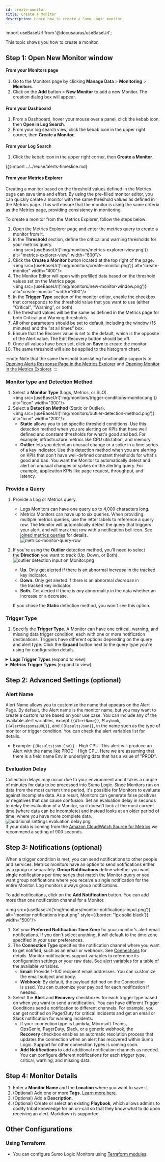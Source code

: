 ```yaml
---
id: create-monitor
title: Create a Monitor
description: Learn how to create a Sumo Logic monitor.
---
```


import useBaseUrl from '@docusaurus/useBaseUrl';

This topic shows you how to create a monitor.


## Step 1: Open New Monitor window

#### From your Monitors page

1. Go to the Monitors page by clicking **Manage Data** > **Monitoring** > **Monitors**.
1. Click on the **Add** button > **New Monitor** to add a new Monitor. The creation dialog box will appear.

#### From your Dashboard

1. From a Dashboard, hover your mouse over a panel, click the kebab icon, then **Open in Log Search**.
1. From your log search view, click the kebab icon in the upper right corner, then **Create a Monitor**.

#### From your Log Search

1. Click the kebab icon in the upper right corner, then **Create a Monitor**.

{@import ../../reuse/alerts-timeslice.md}

#### From your Metrics Explorer

Creating a monitor based on the threshold values defined in the Metrics page can save time and effort. By using the pre-filled monitor editor, you can quickly create a monitor with the same threshold values as defined in the Metrics page. This will ensure that the monitor is using the same criteria as the Metrics page, providing consistency in monitoring.

To create a monitor from the Metrics Explorer, follow the steps below:

1. Open the Metrics Explorer page and enter the metrics query to create a monitor from it.
1. In the **Threshold** section, define the critical and warning thresholds for your metrics query.<br/> <img src={useBaseUrl('img/monitors/metrics-explorer-view.png')} alt="metrics-explorer-view" width="800"/>
1. Click the **Create a Monitor** button located at the top right of the page.<br/> <img src={useBaseUrl('img/monitors/create-monitor.png')} alt="create-monitor" width="400"/>
1. The Monitor Editor will open with prefilled data based on the threshold values set on the Metrics page.<br/> <img src={useBaseUrl('img/monitors/new-monitor-window.png')} alt="create-monitor" width="600"/>
1. In the **Trigger Type** section of the monitor editor, enable the checkbox that corresponds to the threshold value that you want to use (either "Critical", "Warning", or both).
1. The threshold values will be the same as defined in the Metrics page for both Critical and Warning thresholds.
1. All other parameters should be set to default, including the window (15 minutes) and the "at all times" box.
1. Ensure that the Recover value is set to the default, which is the opposite of the Alert value. The Edit Recovery button should be off.
1. Once all values have been set, click on **Save** to create the monitor.
1. The same threshold will also be applied to the histogram chart.

:::note
Note that the same threshold translating functionality supports to [Opening Alerts Response Page in the Metrics Explorer](/docs/alerts/monitors/alert-response/#translating-thresholds) and [Opening Monitor in the Metrics Explorer](/docs/alerts/monitors/settings/#view-in-metrics-explorer).
:::

### Monitor type and Detection Method

1. Select a **Monitor Type** (Logs, Metrics, or SLO). <br/><img src={useBaseUrl('img/monitors/trigger-conditions-monitor.png')} alt="icon" width="300"/>
1. Select a **Detection Method** (Static or Outlier). <br/><img src={useBaseUrl('img/monitors/outlier-detection-method.png')} alt="icon" width="200"/>
   * **Static** allows you to set specific threshold conditions. Use this detection method when you are alerting on KPIs that have well defined and constant thresholds for what's good and bad. For example, infrastructure metrics like CPU utilization, and memory.
   * **Outlier** lets you detect an unusual change or a spike in a time series of a key indicator. Use this detection method when you are alerting on KPIs that don't have well-defined constant thresholds for what's good and bad. You want the Monitor to automatically detect and alert on unusual changes or spikes on the alerting query. For example, application KPIs like page request, throughput, and latency.  

### Provide a Query

1. Provide a Log or Metrics query.
   * Logs Monitors can have one query up to 4,000 characters long.
   * Metrics Monitors can have up to six queries. When providing multiple metrics queries, use the letter labels to reference a query row. The Monitor will automatically detect the query that triggers your alert, and will mark that row with a notification bell icon. See [joined metrics queries](../../metrics/metrics-queries/metrics-explorer.md) for details.<br/> ![metrics-monitor-query-row](/img/monitors/metrics-monitor-query-row.png)
1. If you're using the **Outlier** detection method, you'll need to select the **Direction** you want to track (Up, Down, or Both).<br/> ![outlier detection input on Monitor.png](/img/monitors/outlier-detection-input.png)
    * **Up.** Only get alerted if there is an abnormal *increase* in the tracked key indicator. 
    * **Down.** Only get alerted if there is an abnormal *decrease* in the tracked key indicator.
    * **Both.** Get alerted if there is *any* abnormality in the data whether an increase or a decrease.

    If you chose the **Static** detection method, you won't see this option.

### Trigger Type

1. Specify the **Trigger Type**. A Monitor can have one critical, warning, and missing data trigger condition, each with one or more notification destinations. Triggers have different options depending on the query and alert type. Click the **Expand** button next to the query type you're using for configuration details.

<details><summary><strong>Logs Trigger Types</strong> (expand to view)</summary>

#### Logs Trigger Types

![Logs monitors.png](/img/monitors/logs-monitors.png)

Trigger alerts on:<br/>![trigger alerts on field.png](/img/monitors/trigger-alerts-field.png)

You can set the trigger based on the following:
* **returned row count** (default): the number of rows returned from the log search.
* A numeric field returned from the search. You can pick any numeric field from your query, and alert on the value of that field. The field is `_count` in the above screenshot. To convert a string to a number use the [num operator](/docs/search/search-query-language/search-operators/num). For example, if you have a field named **duration** you would use the num operator as follows to convert it to a number value.

```sh
| num(duration)
```

##### Static detection method

**Log Trigger Type: Critical and Warning**  

![logs trigger type 2021.png](/img/monitors/logs-trigger-type.png)

`Alert when returned row count is <threshold type> <threshold> within <time range>`

| Parameter | Description |
|:--|:--|
| Threshold type | How you want the value compared. Select either **greater than**, **greater than or equal**, **less than or equal**, or **less than**. |
| Threshold | The value against which the trigger will be evaluated. You can specify any valid numeric value up to **1,000**. |
| Time range | The duration of time to evaluate. Select either **5 minutes**, **10 minutes**, **15 minutes**, **30 minutes**, **1 hour**, **6 hours**, **12 hours**, or **24 hours**. |

**Recover**

Recovery condition is set by default to the opposite of the alert condition. If you need to change these settings, first switch the **Edit Recovery Settings** toggle and then adjust values for the recovery settings accordingly.

![logs trigger recovery toggle.png](/img/monitors/edit-recovery-settings1.png)  

For example, when the alert is set to `> 10` the recovery would be set to `<= 10` when inferred. Sumo Logic automatically resolves the incident when the resolution condition is satisfied. `Recover automatically when result is <threshold type> <threshold> for the selected time period`.

##### Configurable Resolution Window

When configuring monitor trigger conditions, you can set a resolution window to quickly resolve alerts when the underlying issues are fixed. This controls how long a monitor will wait prior to resolving the alert, when the underlying issues was corrected. For example, if your monitor is evaluating the last 60 minutes, you can specify a resolution window of 15 minutes. Once 15 minutes has elapsed with your monitor resolution window continuously satisfied, the alert will resolve. <br/>![config-resolution-window-2](/img/monitors/config-resolution-window-2.png)  

| Parameter | Description |
|:--|:--|
| Threshold type | How you want the value compared. Select either **greater than**, **greater than or equal**, **less than or equal**, or **less than**. |
| Threshold | The value against which the resolution will be evaluated. You can specify any valid numeric value. |
| Occurrence Type	| The time condition you want for recovering the alert. Select either at any time within or at all times. Choose at all times if you want all the data points for the given metric to meet threshold conditions in a given time range, before recovering an alert. Alternatively, choose at any time within if you want to recover an alert when only a single data point meets the threshold condition for the given time range. |

For Metrics monitors, you can choose to recover based on a single data point below the threshold, or all data points below the threshold.

![monitors.png](/img/monitors/metricsmonitor.png)


##### Outlier detection method

**Logs Trigger Type: Critical and Warning**

![monitor outlier logs.png](/img/monitors/monitor-outlier-logs.png)

`Alert when result is greater than or equal to <threshold> standard deviations from baseline for <consecutive> consecutive out of <window> data points`

| Parameter | Description |
|:--|:--|
| Threshold | The number of standard deviations for calculating violations. The default is 3.0. |
| Consecutive | The required number of consecutive indicator data points (outliers) to trigger a violation. |
| Window | The number of data points used to calculate the baseline for outlier detection. |

**Recover**

The recovery condition will always be the opposite of the alerting condition. For example, if there is no outlier identified for the duration of the detection window from the time the alert was first fired, then the Monitor will be brought back to the normal state. You cannot customize the resolution condition for the Monitor.

**Logs Trigger Type: Missing Data**  
          
![logs missing data Jan 2021.png](/img/monitors/logs-missing-data.png)

`Alert when missing data within <time range>`

| Parameter | Description |
|:--|:--|
| Time range | The time span of data to evaluate. Select either 5 minutes, 10 minutes, 15 minutes, 30 minutes, 1 hour, 6 hours, 12 hours, or 24 hours. |

Recover

* Automatically: Sumo Logic automatically resolves the incident when the resolution condition is satisfied.

    `Recover automatically when data becomes available for the affected time span.`

</details>

<details><summary><strong>Metrics Trigger Types</strong> (expand to view)</summary>

#### Metrics Trigger Types

![metrics query.png](/img/monitors/metrics-query.png)


##### Static detection method

**Metrics Trigger Type: Critical and Warning**

![metrics trigger types.png](/img/monitors/metrics-trigger-types.png)

`Alert when result is <threshold type> <threshold> <occurrence type> <time range>`

| Parameter | Description |
|:--|:--|
| Threshold type | How you want the value compared. Select either **greater than**, **greater than or equal**, **less than or equal**, or **less than**. |
| Threshold | The value against which the trigger will be evaluated. You can specify any valid numeric value. |
| Occurrence type | The time condition you want for the trigger. Select either **at any time within** or **at all times within**. <br/><br/>Choose **at all times within** if you want all the data points for the given metric to meet threshold conditions in a given time range, before triggering an alert. Alternatively, choose **at any time within** if you want to generate an alert when at least one single data point meets the threshold condition for the given time range. |
| Time range | The duration of time to evaluate. Select either **5 minutes**, **10 minutes**, **15 minutes**, **30 minutes**, or **1 hour**. |

**Recover**

Recovery condition is set by default to the opposite of the alert condition. If you need to change these settings, first switch the **Edit Recovery Settings** toggle and then adjust values for the recovery settings accordingly.

![metrics trigger recovery toggle.png](/img/monitors/edit-recover-settings.png)  

For example, when the alert is set to `> 10` the recovery would be set to `<= 10` when inferred.

Sumo Logic automatically resolves the incident when the resolution condition is satisfied.

`Recover automatically when result is <threshold type> <threshold> for the selected time period`

| Parameter | Description |
|:--|:--|
| Threshold type | How you want the value compared. Select either greater than, greater than or equal, less than or equal, or less than. |
| Threshold | The value against which the resolution will be evaluated. You can specify any valid numeric value. |

##### Alert and recovery window

This setting affects both the alert generation logic and the alert recovery logic.

![metrics alert datapoints.png](/img/monitors/minimum-datapoints.png)

`Alert and recovery require a minimum of <Count> data points for "at all times" evaluation windows`

| Parameter | Description |
|:--|:--|
| Count | The minimum number of data points required within the configured window to trigger an alert or recover from an alert. This means that if Sumo Logic receives fewer data points in a given window, no alert will be triggered (even if all those data points exceed the threshold).

For example, you want to be alerted when the CPU usage is over 60% `at all times` within a 5-minute window. If you set the count to 3, this means that you will only get an alert if you have at least 3 data points showing CPU usage above 60% within that 5-minute window. If you only have 2 data points, even if both of them show CPU usage above 60%, you won't get an alert.
:::note
This setting only works when you choose `at all times within` as the type of occurrence for the alert.  
:::

##### Outlier detection method

**Metrics Trigger Type: Critical and Warning**

![monitor metrics outlier triggers.png](/img/monitors/monitor-metrics-outlier-triggers.png)

`Alert when result is greater than or equal to <threshold> standard deviations from baseline for <time range>`

| Parameter | Description |
|:--|:--|
| Threshold  | The number of standard deviations for calculating violations. The default is 3.0. |
| Time range | The duration of time to evaluate. Select either **5 minutes**, **10 minutes**, **15 minutes**, **30 minutes**, **1 hour**, or **24 hours**. |

**Recover**

The recovery condition will always be the opposite of the alerting condition. For example, if there is no outlier identified for the duration of the detection window from the time the alert was first fired, then the Monitor will be brought back to the normal state. You cannot customize the resolution condition for the Monitor.


**Metrics Trigger Type: Missing Data**  

![missing.png](/img/monitors/missing.png)

`Alert when missing data <occurrence type> for <time range>`

| Parameter | Description |
|:--|:--|
| Occurrence type  | The time condition you want for the trigger. Choose either **for all** or **for any**.<br/><br/>If you choose all you will get notified when all of the metrics meeting the query condition are not sending data in the given time range.<br/><br/>Alternatively, you can choose any if you want to get notified when one of the metrics does not receive any data in the given time range. *This option requires at least one initial data point and expires after 24 hours once triggered.* |
| Time range | The duration of time to evaluate. Select either **5 minutes**, **10 minutes**, **15 minutes**, **30 minutes**, or **1 hour**. |

**Recover**

* Automatically: Sumo Logic automatically resolves the incident when the resolution condition is satisfied. 

    `Recover automatically when data becomes available for the affected time span.`

</details>

## Step 2: Advanced Settings (optional)

### Alert Name
Alert Name allows you to customize the name that appears on the Alert Page. By default, the Alert name is the monitor name, but you may want to create a custom name based on your use case. You can include any of the available alert variables, except `{{AlertName}}`, `Playbook`, `{{AlertResponseURL}}`, and `{{ResultsJson}}`, in the name such as the type of monitor or trigger condition. You can check the alert variables list for details.
   * Example: `{{Resultsjson.Env}}` - High CPU. This alert will produce an Alert with the name like PROD - High CPU. Here we are assuming that there is a field name Env in underlying data that has a value of "PROD".

### Evaluation Delay
Collection delays may occur due to your environment and it takes a couple of minutes for data to be processed into Sumo Logic. Since Monitors run on data from the most current time period, it's possible for Monitors to evaluate against incomplete data. As a result, Monitors can generate false positives or negatives that can cause confusion. Set an evaluation delay in seconds to delay the evaluation of a Monitor, so it doesn't look at the most current time (where data can be incomplete) and instead looks at an older period of time, where you have more complete data.<br/> ![additional settings evaluation delay.png](/img/monitors/additional-settings-evaluation-delay.png)<br/>If your data is coming from the [Amazon CloudWatch Source for Metrics](/docs/send-data/hosted-collectors/amazon-aws/amazon-cloudwatch-source-metrics.md) we recommend a setting of 900 seconds.

## Step 3: Notifications (optional)

When a trigger condition is met, you can send notifications to other people and services. Metrics monitors have an option to send notifications either as a group or separately. **Group Notifications** define whether you want single notifications per time series that match the Monitor query or you want group notifications where you receive a single notification for the entire Monitor. Log monitors always group notifications.

To add notifications, click on the **Add Notification** button. You can add more than one notification channel for a Monitor.

<img src={useBaseUrl('img/monitors/monitor-notifications-input.png')} alt="monitor notifications input.png" style={{border: '1px solid black'}} width="500"/>

1. Set your **Preferred Notification Time Zone** for your monitor's alert email notifications. If you don't select anything, it will default to the time zone specified in your user preferences.
1. The **Connection Type** specifies the notification channel where you want to get notified, such as an email or webhook. See [Connections](/docs/manage/connections-integrations) for details. Monitor notifications support variables to reference its configuration settings or your raw data. See [alert variables](/docs/alerts/monitors/alert-variables) for a table of the available variables.
   * **Email**: Provide 1-100 recipient email addresses. You can customize the email subject and body.
   * **Webhook**: By default, the payload defined on the Connection is used. You can customize your payload for each notification if needed.
1. Select the **Alert** and **Recovery** checkboxes for each trigger type based on when you want to send a notification.  You can have different Trigger Conditions send a notification to different channels. For example, you can get notified on PagerDuty for critical Incidents and get an email or Slack notification for warning incidents.
   * If your connection type is Lambda, Microsoft Teams, OpsGenie, PagerDuty, Slack, or a generic webhook, the **Recovery** checkbox enables an automatic resolution process that updates the connection when an alert has recovered within Sumo Logic. Support for other connection types is coming soon.
   * **Add Notifications** to add additional notification channels as needed. You can configure different notifications for each trigger type, critical, warning, and missing data.

## Step 4: Monitor Details

1. Enter a **Monitor Name** and the **Location** where you want to save it.
1. (Optional) Add one or more **Tags**. [Learn more here](/docs/alerts/monitors/settings#tags).
1. (Optional) Add a **Description**.
1. (Optional) Create or select an existing **Playbook**, which allows admins to codify tribal knowledge for an on-call so that they know what to do upon receiving an alert. Markdown is supported.


## Other Configurations

### Using Terraform

* You can configure Sumo Logic Monitors using [Terraform modules](https://github.com/SumoLogic/terraform-sumologic-sumo-logic-monitor).
